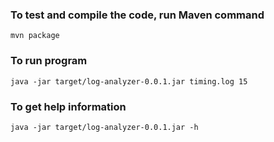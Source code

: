 ### To test and compile the code, run Maven command
```mvn package```

### To run program
```java -jar target/log-analyzer-0.0.1.jar timing.log 15```

### To get help information

```java -jar target/log-analyzer-0.0.1.jar -h```

